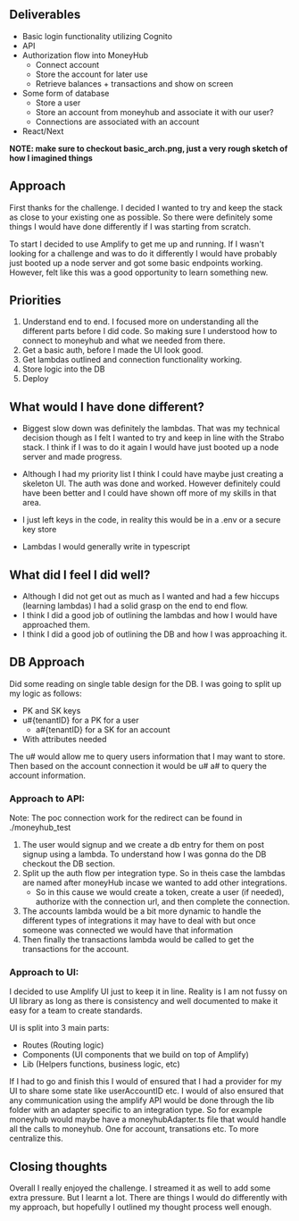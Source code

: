 ## Deliverables

- Basic login functionality utilizing Cognito
- API
- Authorization flow into MoneyHub
    - Connect account
    - Store the account for later use
    - Retrieve balances + transactions and show on screen
- Some form of database
    - Store a user
    - Store an account from moneyhub and associate it with our user?
    - Connections are associated with an account
- React/Next

**NOTE: make sure to checkout basic_arch.png, just a very rough sketch of how I imagined things**

## Approach

First thanks for the challenge. I decided I wanted to try and keep the stack as close to your existing one as possible.
So there were definitely some things I would have done differently if I was starting from scratch.

To start I decided to use Amplify to get me up and running. If I wasn't looking for a challenge and was to do it
differently I would have probably just booted up a node server and got some basic endpoints working. However, felt like
this was a
good opportunity to learn something new.

## Priorities

1. Understand end to end. I focused more on understanding all the different parts before I did code. So making sure I
   understood how to connect to moneyhub and what we needed from there.
2. Get a basic auth, before I made the UI look good.
3. Get lambdas outlined and connection functionality working.
4. Store logic into the DB
5. Deploy

## What would I have done different?

- Biggest slow down was definitely the lambdas. That was my technical decision though as I felt I wanted to try and keep
  in line with the Strabo stack. I think if I was to do it again I would have just booted up a node server and made
  progress.

- Although I had my priority list I think I could have maybe just creating a skeleton UI. The auth was done and worked.
  However definitely
  could have been better and I could have shown off more of my skills in that area.

- I just left keys in the code, in reality this would be in a .env or a secure key store

- Lambdas I would generally write in typescript

## What did I feel I did well?

- Although I did not get out as much as I wanted and had a few hiccups (learning lambdas) I had a solid grasp on the end
  to end flow.
- I think I did a good job of outlining the lambdas and how I would have approached them.
- I think I did a good job of outlining the DB and how I was approaching it.

## DB Approach

Did some reading on single table design for the DB. I was going to split up my logic as follows:

- PK and SK keys
- u#{tenantID} for a PK for a user
    - a#{tenantID} for a SK for an account
- With attributes needed

The u# would allow me to query users information that I may want to store. Then based on the account
connection it would be u# a# to query the account information.

### Approach to API:

Note: The poc connection work for the redirect can be found in ./moneyhub_test

1. The user would signup and we create a db entry for them on post signup using a lambda. To understand how I was gonna
   do the DB checkout the DB section.
2. Split up the auth flow per integration type. So in theis case the lambdas are named after moneyHub incase we wanted
   to add other integrations.
    - So in this cause we would create a token, create a user (if needed), authorize with the connection url, and then
      complete the connection.
3. The accounts lambda would be a bit more dynamic to handle the different types of integrations it may have to deal
   with but once someone was connected we would have that information
4. Then finally the transactions lambda would be called to get the transactions for the account.

### Approach to UI:

I decided to use Amplify UI just to keep it in line. Reality is I am not fussy on UI library as long as there is
consistency
and well documented to make it easy for a team to create standards.

UI is split into 3 main parts:

- Routes (Routing logic)
- Components (UI components that we build on top of Amplify)
- Lib (Helpers functions, business logic, etc)

If I had to go and finish this I would of ensured that I had a provider for my UI
to share some state like userAccountID etc. I would of also ensured that any communication
using the amplify API would be done through the lib folder with an adapter specific to an integration type.
So for example moneyhub would maybe have a moneyhubAdapter.ts file that would handle all the calls to moneyhub.
One for account, transations etc. To more centralize this.

## Closing thoughts

Overall I really enjoyed the challenge. I streamed it as well to add some extra pressure. But I learnt a lot.
There are things I would do differently with my approach, but hopefully I outlined my thought process well enough.